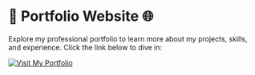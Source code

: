 # 🌟 Portfolio Website 🌐

Explore my professional portfolio to learn more about my projects, skills, and experience. Click the link below to dive in:

[![Visit My Portfolio](https://img.shields.io/badge/Portfolio-Visit%20Now-blue?style=for-the-badge&logo=web&logoColor=white)](https://shashwatmishra-portfolio.netlify.app/)

